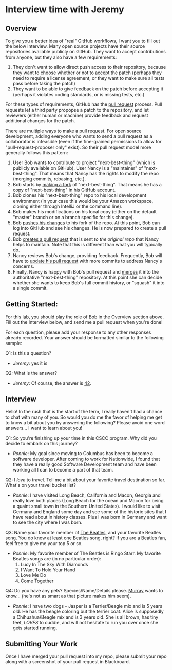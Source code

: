 # Interview time with Jeremy

## Overview
To give you a better idea of "real" GitHub workflows, I want you to fill out the below interview.  Many open source projects have their source repositories available publicly on GitHub.  They want to accept contributions from anyone, but they also have a few requirements:
1. They don't want to allow direct push access to their repository, because they want to choose whether or not to accept the patch (perhaps they need to require a license agreement, or they want to make sure all tests pass before taking the patch)
1. They want to be able to give feedback on the patch before accepting it (perhaps it violates coding standards, or is missing tests, etc.)

For these types of requirements, GitHub has the [pull request](https://help.github.com/en/articles/about-pull-requests) process. Pull requests let a third party propopse a patch to the repository, and let reviewers (either human or machine) provide feedback and request additional changes for the patch. 

There are multiple ways to make a pull request.  For open source development, adding everyone who wants to send a pull request as a collaborator is infeasible (even if the fine-grained permissions to allow for "pull-request-proposer only" exist).  So their pull request model more generally follows this pattern:
1. User Bob wants to contribute to project "next-best-thing" (which is publicly available on GitHub).  User Nancy is a "maintainer" of "next-best-thing".  That means that Nancy has the rights to modify the repo (merging commits, rebasing, etc.).
1. Bob starts by [making a fork](https://help.github.com/en/articles/fork-a-repo) of "next-best-thing".  That means he has a copy of "next-best-thing" in his GitHub account.
1. Bob clones his "next-best-thing" repo to his local development environment (in your case this would be your Amazon workspace, cloning either through IntelliJ or the command line).
1. Bob makes his modifications on his local copy (either on the default "master" branch or on a branch specific for this change).
1. Bob [pushes his changes](https://help.github.com/en/articles/pushing-to-a-remote) to his fork of the repo.  At this point, Bob can log into GitHub and see his changes.  He is now prepared to create a pull request.
1. Bob [creates a pull request](https://help.github.com/en/articles/creating-a-pull-request-from-a-fork) that is sent _to the original repo_ that Nancy helps to maintain.  Note that this is different than what you will typically do.
1. Nancy reviews Bob's change, providing feedback.  Frequently, Bob will have to [update his pull request](https://stackoverflow.com/questions/9790448/how-to-update-a-pull-request-from-forked-repo) with more commits to address Nancy's concerns.
1. Finally, Nancy is happy with Bob's pull request and [merges](https://help.github.com/en/articles/merging-a-pull-request) it into the authoritative "next-best-thing" repository.  At this point she can decide whether she wants to keep Bob's full commit history, or "squash" it into a single commit.

## Getting Started:
For this lab, you should play the role of Bob in the Overview section above.  Fill out the Interview below, and send me a pull request when you're done!

For each question, please add your response to any other responses already recorded.  Your answer should be formatted similar to the following sample:

Q1: Is this a question?
* _Jeremy_: yes it is

Q2: What is the answer?
* _Jeremy_: Of course, the answer is [42](https://simple.wikipedia.org/wiki/42_(answer)).

## Interview
Hello!  In the rush that is the start of the term, I really haven't had a chance to chat with many of you.  So would you do me the favor of helping me get to know a bit about you by answering the following?  Please avoid one word answers... I want to learn about you!

Q1: So you're finishing up your time in this CSCC program.  Why did you decide to embark on this journey?
* _Ronnie_: My goal since moving to Columbus has been to become a software developer. After coming to work for Nationwide, I found that they have a really good Software Development team and have been working all I can to become a part of that team.

Q2: I _love_ to travel.  Tell me a bit about your favorite travel destination so far.  What's on your travel bucket list?
* _Ronnie_: I have visited Long Beach, California and Macon, Georgia and really love both places (Long Beach for the ocean and Macon for being a quaint small town in the Southern United States). I would like to visit Germany and England some day and see some of the historic sites that I have read about in history classes. Plus I was born in Germany and want to see the city where I was born.

Q3: Name your favorite member of [The Beatles](https://en.wikipedia.org/wiki/The_Beatles), and your favorite Beatles song.  You do know at least one Beatles song, right?  If you are a Beatles fan, feel free to give me your top 5 or so.
* _Ronnie_: My favorite member of The Beatles is Ringo Starr. My favorite Beatles songs are (in no particular order):
    1. Lucy In The Sky With Diamonds
    1. I Want To Hold Your Hand
    1. Love Me Do
    1. Come Together
    
    
Q4: Do you have any pets? Species/Name/Details please. [Murray](images/Murray.jpeg?raw) wants to know... (he's not as smart as that picture makes him seem).
* _Ronnie_: I have two dogs - Jasper is a Terrier/Beagle mix and is 5 years old. He has the beagle coloring but the terrier coat. Alice is supposedly a Chihuahua/Beagle mix and is 3 years old. She is all brown, has tiny feet, *LOVES* to cuddle, and will not hesitate to run you over once she gets started running. 

## Submitting Your Work
Once I have merged your pull request into my repo, please submit your repo along with a screenshot of your pull request in Blackboard.

